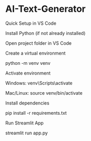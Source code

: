 # AI-Text-Generator
Quick Setup in VS Code

Install Python (if not already installed)

Open project folder in VS Code

Create a virtual environment

python -m venv venv


Activate environment

Windows: venv\Scripts\activate

Mac/Linux: source venv/bin/activate

Install dependencies

pip install -r requirements.txt


Run Streamlit App

streamlit run app.py
